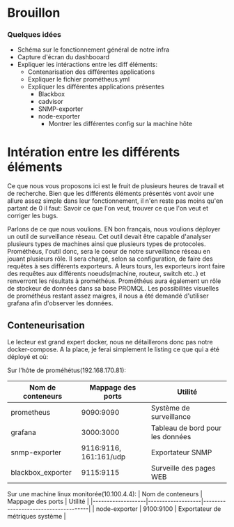 # Brouillon
### Quelques idées
* Schéma sur le fonctionnement général de notre infra
* Capture d'écran du dashbooard
* Expliquer les intéractions entre les diff éléments:
  * Contenarisation des différentes applications
  * Expliquer le fichier prométheus.yml
  * Expliquer les différentes applications présentes
     * Blackbox
     * cadvisor
     * SNMP-exporter
     * node-exporter 
       * Montrer les différentes config sur la machine hôte




# Intération entre les différents éléments

Ce que nous vous proposons ici est le fruit de plusieurs heures de travail et de recherche. Bien que les différents éléments présentés vont avoir une allure assez simple dans leur fonctionnement, il n'en reste pas moins qu'en partant de 0 il faut: Savoir ce que l'on veut, trouver ce que l'on veut et corriger les bugs.

Parlons de ce que nous voulions. EN  bon français, nous voulions déployer un outil de surveillance réseau. Cet outil devait être capable d'analyser plusieurs types de machines ainsi que plusieurs types de protocoles. Prométhéus, l'outil donc, sera le coeur de notre surveillance réseau en jouant plusieurs rôle. Il sera chargé, selon sa configuration, de faire des requêtes à ses différents exporteurs. A leurs tours, les exporteurs iront faire des requêtes aux différents noeuds(machine, routeur, switch etc..) et renverront les résultats à prométhéus. Prométhéus aura également un rôle de stockeur de données dans sa base PROMQL. Les possibilités visuelles de prométhéus restant assez maigres, il nous a été demandé d'utiliser grafana afin d'observer les données.


## Conteneurisation

Le lecteur est grand expert docker, nous ne détaillerons donc pas notre docker-compose. A la place, je ferai simplement le listing ce que qui a été déployé et où:

Sur l'hôte de proméhétus(192.168.170.81):

| Nom de conteneurs | Mappage des ports | Utilité                             |
|-------------------|-------------------|-------------------------------------|
| prometheus        | 9090:9090         | Système de surveillance             |
| grafana           | 3000:3000         | Tableau de bord pour les données   |
| snmp-exporter     | 9116:9116, 161:161/udp | Exportateur SNMP                |
| blackbox_exporter| 9115:9115         | Surveille des pages WEB                |



Sur une machine linux monitorée(10.100.4.4):
| Nom de conteneurs | Mappage des ports | Utilité                             |
|-------------------|-------------------|-------------------------------------|
| node-exporter     | 9100:9100         | Exportateur de métriques système   |